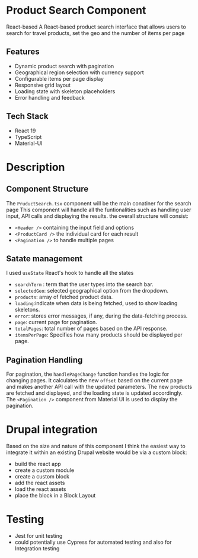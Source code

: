 # Product Search Component

React-based A React-based product search interface that allows users to search for travel products, set the geo and the number of items per page

## Features

- Dynamic product search with pagination
- Geographical region selection with currency support
- Configurable items per page display
- Responsive grid layout
- Loading state with skeleton placeholders
- Error handling and feedback

## Tech Stack

- React 19
- TypeScript
- Material-UI

# Description

## Component Structure

The `PruductSearch.tsx` component will be the main conatiner for the search page This component will handle all the funtionalities such as handling user input, API calls and displaying the results.  the overall structure will consist:

- `<Header />` containing the input field and options
- `<ProductCard />` the individual card for each result
- `<Pagination />` to handle multiple pages

## Satate management 

I used `useState` React's hook to handle all the states

- `searchTerm` : term that the user types into the search bar.
- `selectedGeo`: selected geographical option from the dropdown.
- `products`:  array of fetched product data.
- `loading`:indicate when data is being fetched, used to show loading skeletons.
- `error`: stores error messages, if any, during the data-fetching process.
- `page`: current page for pagination.
- `totalPages`: total number of pages based on the API response.
- `itemsPerPage`: Specifies how many products should be displayed per page.

## Pagination Handling 

For pagination, the `handlePageChange` function handles the logic for changing pages. It calculates the new `offset` based on the current page and makes another API call with the updated parameters. The new products are fetched and displayed, and the loading state is updated accordingly. The `<Pagination />` component from Material UI is used to display the pagination.

# Drupal integration

Based on the size and nature of this component I think the easiest way to integrate it within an existing Drupal website would be via a custom block:

- build the react app
- create a custom module
- create a custom block
- add the react assets
- load the react assets
- place the block in a Block Layout

# Testing

- Jest for unit testing 
- could potentially use Cypress for automated testing and also for Integration testing
